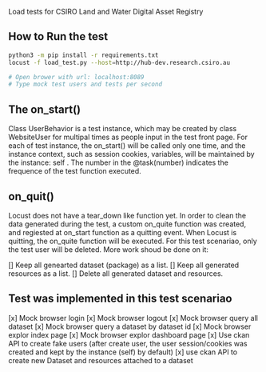 Load tests for CSIRO Land and Water Digital Asset Registry


## How to Run the test

```bash
python3 -m pip install -r requirements.txt
locust -f load_test.py --host=http://hub-dev.research.csiro.au

# Open brower with url: localhost:8089
# Type mock test users and tests per second

```

## The on_start()
Class UserBehavior is a test instance, which may be created by class WebsiteUser for multipal times as people input in the test front page.
For each of test instance, the on_start() will be called only one time, and the instance context, such as session cookies, variables, will be maintained by the instance: self . 
The number in the @task(number) indicates the frequence of the test function executed. 

## on_quit()
Locust does not have a tear_down like function yet. In order to clean the data generated during the test, a custom on_quite function was created, and regiested at on_start function as a quitting event. When Locust is quitting, the on_quite function will be executed. 
For this test scenariao, only the test user will be deleted. More work shoud be done on it: 

[] Keep all genearted dataset (package) as a list.
[] Keep all generated resources as a list.
[] Delete all generated dataset and resources.

## Test was implemented in this test scenariao

[x] Mock browser login
[x] Mock browser logout
[x] Mock browser query all dataset
[x] Mock browser query a dataset by dataset id
[x] Mock browser explor index page
[x] Mock browser explor dashboard page
[x] Use ckan API to create fake users (after create user, the user session/cookies was created and kept by the instance (self) by default)
[x] use ckan API to create new Dataset and resources attached to a dataset
